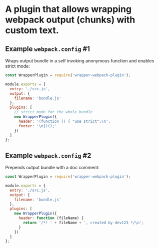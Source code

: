 A plugin that allows wrapping webpack output (chunks) with custom text.
============

Example `webpack.config` #1
------------

Wraps output bundle in a self invoking anonymous function and enables strict mode:

```javascript
const WrapperPlugin = require('wrapper-webpack-plugin');

module.exports = {
  entry: './src.js',
  output: {
    filename: 'bundle.js'
  },
  plugins: [
    // strict mode for the whole bundle
    new WrapperPlugin({
      header: '(function () { "use strict";\n',
      footer: '\n})();'
    })
  ]
};
```

Example `webpack.config` #2
------------

Prepends output bundle with a doc comment:

```javascript
const WrapperPlugin = require('wrapper-webpack-plugin');

module.exports = {
  entry: './src.js',
  output: {
    filename: 'bundle.js'
  },
  plugins: [
    new WrapperPlugin({
      header: function (fileName) {
        return '/*! ' + fileName + ', created by dev123 */\n';
      }
    })
  ]
};
```


